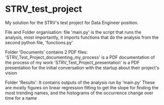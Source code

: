 # STRV_test_project
My solution for the STRV's test project for Data Engineer position.

File and Folder organisation:
file 'main.py' is the script that runs the analysis, most importantly, it imports functions that do the analysis from the second python file, 'functions.py'

Folder 'Documents' contains 2 PDF files:
'STRV_Test_Project_documenting_my_process' is a PDF documentation of the process of my work
'STRV_Test_Project_presentation' is a PDF presentation for the initial conversation with the startup about their project's vision

Folder 'Results':
It contains outputs of the analysis run by 'main.py'
These are mostly figures on linear regression fitting to get the slope for finding the most trending names, and the histograms of the occurrence change over time for a name

